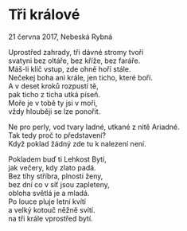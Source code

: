 
# Tři králové
  21 června 2017, Nebeská Rybná

Uprostřed zahrady, tři dávné stromy tvoří  
svatyni bez oltáře, bez kříže, bez faráře.  
Máš-li klíč vstup, zde ohně hoří stále.  
Nečekej boha ani krále, jen ticho, které boří.  
A v deset kroků rozpustí tě,  
pak ticho z ticha utká píseň.  
Moře je v tobě ty jsi v moři,  
vždy hlouběji se lze ponořit.  

Ne pro perly, vod tvary ladné, utkané z nitě Ariadné.  
Tak tedy proč to představení?  
Když poklad žádný zde tu k nalezení není.  

Pokladem buď ti Lehkost Bytí,  
jak večery, kdy zlato padá.  
Bez tíhy stříbra, plnosti ženy,  
bez dní co v síť jsou zapleteny,  
obloha světlá je a mladá.  
Po louce pluje letní kvítí  
a velký kotouč něžně svítí.  
na tři krále vprostřed bytí.
